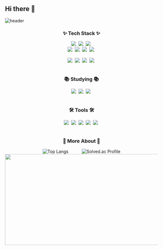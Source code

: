## Hi there 👋

<!--타이틀 부분-->
![header](https://capsule-render.vercel.app/api?type=waving&color=timeAuto&height=300&section=header&text=Welcome%20to%20My%20Github!&fontSize=50&fontColor=auto&reversal=true&animation=twinkling)

<!--내용 부분--> 
<h3 align="center">✨ Tech Stack ✨</h3>
<div align="center">
  <img src="https://img.shields.io/badge/HTML5-E34F26?style=for-the-badge&logo=html5&logoColor=white"/>&nbsp
  <img src="https://img.shields.io/badge/CSS3-1572B6?style=for-the-badge&logo=css3&logoColor=white"/>&nbsp
  <img src="https://img.shields.io/badge/JavaScript-F7DF1E?style=for-the-badge&logo=javascript&logoColor=black"/>&nbsp
</div>

<div align="center">
  <img src="https://img.shields.io/badge/react-20232a.svg?style=for-the-badge&logo=react&logoColor=61DAFB" />&nbsp
  <img src="https://img.shields.io/badge/Vue.js-4FC08D?style=for-the-badge&logo=Vue.js&logoColor=white"/>&nbsp
  <img src="https://img.shields.io/badge/tailwindcss-1daabb.svg?style=for-the-badge&logo=tailwind-css&logoColor=white" />&nbsp
  <img src="https://img.shields.io/badge/jQuery-0769AD?style=for-the-badge&logo=jQuery&logoColor=white"/>&nbsp
</div>

<br>

<div align="center">
  <img src="https://img.shields.io/badge/python-3670A0?style=for-the-badge&logo=python&logoColor=ffdd54" />&nbsp
  <img src="https://img.shields.io/badge/java-007396?style=for-the-badge&logo=java&logoColor=white"/>&nbsp
  <img src="https://img.shields.io/badge/Spring-6DB33F?style=for-the-badge&logo=Spring&logoColor=white"/>&nbsp
  <img src="https://img.shields.io/badge/Node.js-339933?style=for-the-badge&logo=Node.js&logoColor=white"/>&nbsp

</div>

<br>


<h3 align="center">📚 Studying 📚</h3>
<div align="center">
  <img src="https://img.shields.io/badge/typescript-007ACC.svg?style=for-the-badge&logo=typescript&logoColor=white" />&nbsp
  <img src="https://img.shields.io/badge/React%20Query-FF4154?style=for-the-badge&logo=react%20query&logoColor=white" />&nbsp
  <img src="https://img.shields.io/badge/DeepLearning-3578E5?style=for-the-badge&logoColor=white" />&nbsp
</div>

<br>

<h3 align="center">🛠 Tools 🛠</h3>
<div align="center">
  <img src="https://img.shields.io/badge/git-F05033.svg?style=for-the-badge&logo=git&logoColor=white" />&nbsp
  <img src="https://img.shields.io/badge/github-181717.svg?style=for-the-badge&logo=github&logoColor=white" />&nbsp
  <img src="https://img.shields.io/badge/Notion-F3F3F3.svg?style=for-the-badge&logo=notion&logoColor=black" />&nbsp
  <img src="https://img.shields.io/badge/figma-F24E1E.svg?style=for-the-badge&logo=figma&logoColor=white" />&nbsp
  <img src="https://img.shields.io/badge/Visual Studio Code-007ACC?style=for-the-badge&logo=Visual Studio Code&logoColor=white"/>&nbsp
</div>


<br>

<!--<h3 align="center">📫 Contact 📫</h3>
<div align="center">
  <a href="https://velog.io/@oka1313">
    <img src="https://img.shields.io/badge/Velog-1EBC8F?style=for-the-badge&logo=velog&logoColor=white" />&nbsp
  </a>
  <a href="mailto:oka1313@gmail.com">
    <img
      src="https://img.shields.io/badge/oka1313@gmail.com-D14836?style=for-the-badge&logo=gmail&logoColor=white"/>&nbsp
  </a>
</div>-->

<!--
![Top Langs](https://github-readme-stats.vercel.app/api/top-langs/?username=qlalfdmlghk1&layout=compact)
![Solved.ac Profile](http://mazassumnida.wtf/api/v2/generate_badge?boj=100wnsdragon)
-->

<h3 align="center"> 🧵 More About 🧵</h3>
<div align="center">
  <img src="https://github-readme-stats.vercel.app/api/top-langs/?username=qlalfdmlghk1&layout=compact" alt="Top Langs" style="margin-right: 20px;">
  <img src="http://mazassumnida.wtf/api/v2/generate_badge?boj=100wnsdragon" alt="Solved.ac Profile" style="margin-left: 20px;">
</div>


<div align="center">
  <a href="https://github.com/devxb/gitanimals">
  <img
    src="https://render.gitanimals.org/farms/qlalfdmlghk1"
    width="600"
    height="300"
  />
  </a>
</div>
